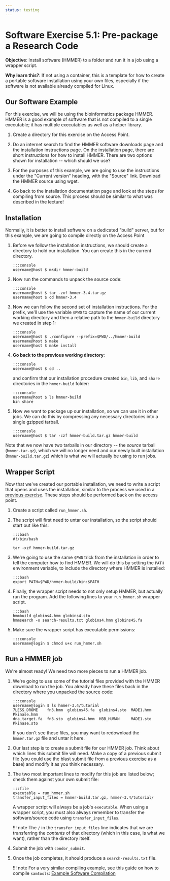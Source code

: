 ```yaml
---
status: testing
---
```


<style type="text/css"> pre em { font-style: normal; background-color: yellow; } pre strong { font-style: normal; font-weight: bold; color: #008; } </style>

Software Exercise 5.1: Pre-package a Research Code
==========================================

**Objective**: Install software (HMMER) to a folder and run it in a job using a wrapper script. 

**Why learn this?**: If not using a container, this is a template for how to create 
a portable software installation using your own files, especially if the software 
is not available already compiled for Linux. 

Our Software Example
--------------------

For this exercise, we will be using the bioinformatics package HMMER. HMMER is a good example of software that is not compiled to a single executable; it has multiple executables as well as a helper library.

1.  Create a directory for this exercise on the Access Point. 

1.  Do an internet search to find the HMMER software downloads page and the 
installation instructions page. On the installation page, there are short instructions for how to install HMMER. There are two options shown for installation -- which should we use?

1. For the purposes of this example, we are going to use the instructions under the "Current version" heading, with the "Source" link. Download the HMMER source using wget.

1. Go back to the installation 
documentation page and look at the steps for compiling from source. This process 
should be similar to what was described in the lecture! 

Installation
------------

Normally, it is better to install software on a dedicated "build" server, but 
for this example, we are going to compile directly on the Access Point

1.  Before we follow the installation instructions, we should create a directory to hold our installation. You can create this in the current directory. 

		:::console
		username@host $ mkdir hmmer-build

1.  Now run the commands to unpack the source code: 

        :::console
		username@host $ tar -zxf hmmer-3.4.tar.gz
		username@host $ cd hmmer-3.4

1.  Now we can follow the second set of installation instructions. For the prefix, we'll use the variable `$PWD` to capture the name of our current working directory and then a relative path to the `hmmer-build` directory we created in step 1: 

		:::console
		username@host $ ./configure --prefix=$PWD/../hmmer-build
		username@host $ make
		username@host $ make install

1.  **Go back to the previous working directory**: 

		:::console
		username@host $ cd ..

	and confirm that our installation procedure created `bin`,  `lib`, and `share` directories in the `hmmer-build` folder: 

		:::console
		username@host $ ls hmmer-build
		bin share

1.  Now we want to package up our installation, so we can use it in other jobs. We can do this by compressing any necessary directories into a single gzipped tarball. 

		:::console
		username@host $ tar -czf hmmer-build.tar.gz hmmer-build

Note that we now have two tarballs in our directory -- the *source* tarball (`hmmer.tar.gz`), which we will no longer need and our newly built installation (`hmmer-build.tar.gz`) which is what we will actually be using to run jobs.

Wrapper Script
--------------

Now that we've created our portable installation, we need to write a script that opens and uses the installation, similar to the process we used in a [previous exercise](../part4-ex2-wrapper). These steps should be performed back on the access point.

1. Create a script called `run_hmmer.sh`. 

1.  The script will first need to untar our installation, so the script should start out like this:  

		:::bash
		#!/bin/bash

		tar -xzf hmmer-build.tar.gz

1.  We're going to use the same `$PWD` trick from the installation in order to tell the computer how to find HMMER. We will do this by setting the `PATH` environment variable, to include the directory where HMMER is installed: 

		:::bash
		export PATH=$PWD/hmmer-build/bin:$PATH

1.  Finally, the wrapper script needs to not only setup HMMER, but actually run the program. Add the following lines to your `run_hmmer.sh` wrapper script. 

        :::bash
		hmmbuild globins4.hmm globins4.sto
		hmmsearch -o search-results.txt globins4.hmm globins45.fa 

1.  Make sure the wrapper script has executable permissions: 

		:::console
		username@login $ chmod u+x run_hmmer.sh


Run a HMMER job
-------------------

We're almost ready! We need two more pieces to run a HMMER job.

1.  We're going to use some of the tutorial files provided with the HMMER download to 
run the job. You already have these files back in the directory where you unpacked the source code:

		:::console
		username@login $ ls hmmer-3.4/tutorial
		7LESS_DROME    fn3.hmm  globins45.fa  globins4.sto  MADE1.hmm  Pkinase.hmm
		dna_target.fa  fn3.sto  globins4.hmm  HBB_HUMAN     MADE1.sto  Pkinase.sto

	If you don't see these files, you may want to redownload the `hmmer.tar.gz` file and untar it here.

1.  Our last step is to create a submit file for our HMMER job. Think about which lines this submit file will need. Make a copy of a previous submit file (you could use the blast submit file from a [previous exercise](../part4-ex2-wrapper) as a base) and modify it as you think necessary.

1.  The two most important lines to modify for this job are listed below; check them against your own submit file: 

        :::file
        executable = run_hmmer.sh
        transfer_input_files = hmmer-build.tar.gz, hmmer-3.4/tutorial/

    A wrapper script will always be a job's `executable`.
    When using a wrapper script, you must also always remember to transfer the software/source code using
    `transfer_input_files`.

    !!! note
        The `/` in the `transfer_input_files` line indicates that we are transferring the *contents* of that directory (which in this case, is what we want), rather than the directory itself.

1.  Submit the job with `condor_submit`.

1.  Once the job completes, it should produce a `search-results.txt` file.

	!!! note
		For a very similar compiling example, see this guide on how to 
		compile `samtools`: [Example Software Compilation](https://portal.osg-htc.org/documentation/htc_workloads/using_software/example-compilation/)
